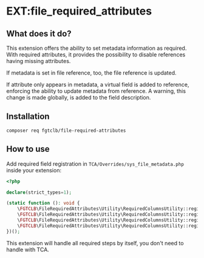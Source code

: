 # EXT:file_required_attributes

## What does it do?

This extension offers the ability to set metadata information as required.
With required attributes, it provides the possibility to disable references
having missing attributes.

If metadata is set in file reference, too, the file
reference is updated.

If attribute only appears in metadata, a virtual field is added to reference,
enforcing the ability to update metadata from reference. A warning, this change
is made globally, is added to the field description.

## Installation

```shell
composer req fgtclb/file-required-attributes
```

## How to use

Add required field registration in `TCA/Overrides/sys_file_metadata.php` inside
your extension:

```php
<?php

declare(strict_types=1);

(static function (): void {
    \FGTCLB\FileRequiredAttributes\Utility\RequiredColumnsUtility::register('copyright');
    \FGTCLB\FileRequiredAttributes\Utility\RequiredColumnsUtility::register('alternative');
    \FGTCLB\FileRequiredAttributes\Utility\RequiredColumnsUtility::register('title');
    \FGTCLB\FileRequiredAttributes\Utility\RequiredColumnsUtility::register('description');
})();
```

This extension will handle all required steps by itself, you don't need to
handle with TCA.
